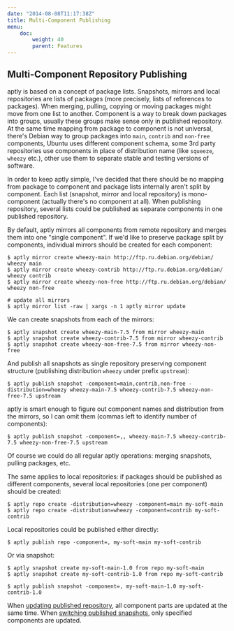 ```yaml
---
date: "2014-08-08T11:17:38Z"
title: Multi-Component Publishing
menu:
    doc:
        weight: 40
        parent: Features
---
```


Multi-Component Repository Publishing
-------------------------------------

aptly is based on a concept of package lists. Snapshots, mirrors and
local repositories are lists of packages (more precisely, lists of
references to packages). When merging, pulling, copying or moving
packages might move from one list to another. Component is a way to
break down packages into groups, usually these groups make sense only in
published repository. At the same time mapping from package to component
is not universal, there's Debian way to group packages into `main`,
`contrib` and `non-free` components, Ubuntu uses different component schema,
some 3rd party repositories use components in place of
distribution name (like `squeeze`, `wheezy` etc.), other use them to separate
stable and testing versions of software.

In order to keep aptly simple, I've decided that there should be no mapping from
package to component and package lists internally aren't split by
component. Each list (snapshot, mirror and local repository) is
mono-component (actually there's no component at all). When publishing
repository, several lists could be published as separate components in
one published repository.

By default, aptly mirrors all components from remote repository and
merges them into one "single component". If we'd like to preserve
package split by components, individual mirrors should be created for
each component:

    $ aptly mirror create wheezy-main http://ftp.ru.debian.org/debian/ wheezy main
    $ aptly mirror create wheezy-contrib http://ftp.ru.debian.org/debian/ wheezy contrib
    $ aptly mirror create wheezy-non-free http://ftp.ru.debian.org/debian/ wheezy non-free

    # update all mirrors
    $ aptly mirror list -raw | xargs -n 1 aptly mirror update

We can create snapshots from each of the mirrors:

    $ aptly snapshot create wheezy-main-7.5 from mirror wheezy-main
    $ aptly snapshot create wheezy-contrib-7.5 from mirror wheezy-contrib
    $ aptly snapshot create wheezy-non-free-7.5 from mirror wheezy-non-free

And publish all snapshots as single repository preserving component
structure (publishing distribution `wheezy` under prefix `upstream`):

    $ aptly publish snapshot -component=main,contrib,non-free -distribution=wheezy wheezy-main-7.5 wheezy-contrib-7.5 wheezy-non-free-7.5 upstream

aptly is smart enough to figure out component names and distribution
from the mirrors, so I can omit them (commas left to identify number of
components):

    $ aptly publish snapshot -component=,, wheezy-main-7.5 wheezy-contrib-7.5 wheezy-non-free-7.5 upstream

Of course we could do all regular aptly operations: merging snapshots,
pulling packages, etc.

The same applies to local repositories: if packages should be published as different components,
several local repositories (one per component) should be created:

    $ aptly repo create -distribution=wheezy -component=main my-soft-main
    $ aptly repo create -distribution=wheezy -component=contrib my-soft-contrib

Local repositories could be published either directly:

    $ aptly publish repo -component=, my-soft-main my-soft-contrib

Or via snapshot:

    $ aptly snapshot create my-soft-main-1.0 from repo my-soft-main
    $ aptly snapshot create my-soft-contrib-1.0 from repo my-soft-contrib

    $ aptly publish snapshot -component=, my-soft-main-1.0 my-soft-contrib-1.0

When [updating published repository](/doc/aptly/publish/update/), all component
parts are updated at the same time. When [switching published snapshots](/doc/aptly/publish/switch/),
only specified components are updated.